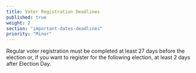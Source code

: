 ```yaml
---
title: Voter Registration Deadlines
published: true
weight: 2
section: "important-dates-deadlines"
priority: "Minor"
---
```

Regular voter registration must be completed at least 27 days before the election or, if you want to register for the following election, at least 2 days after Election Day.  
